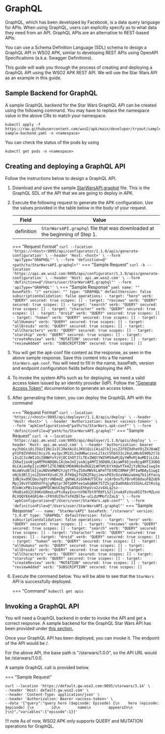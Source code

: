 # GraphQL

GraphQL, which has been developed by Facebook, is a data query language for APIs. When using GraphQL, users can explicitly specify as to what data they need from an API. GraphQL APIs are an alternative to REST-based APIs.

You can use a Schema Definition Language (SDL) schema to design a GraphQL API in WSO2 APK, similar to developing REST APIs using OpenAPI Specifications (a.k.a. Swagger Definitions).

This guide will walk you through the process of creating and deploying a GraphQL API using the WSO2 APK REST API. We will use the Star Wars API as an example in this guide.

## Sample Backend for GraphQL

A sample GraphQL backend for the Star Wars GraphQL API can be created using the following command. You may have to replace the namespace value in the above CRs to match your namespace.

```
kubectl apply -f https://raw.githubusercontent.com/wso2/apk/main/developer/tryout/samples/gql-sample-backend.yaml -n <namespace>
```

You can check the status of the pods by using 
```
kubectl get pods -n <namespace>
```

## Creating and deploying a GraphQL API

Follow the instructions below to design a GraphQL API.

1. Download and save the sample [StarWarsAPI.graphql](../../../assets/files/get-started/StarWarsAPI.graphql) file. This is the GraphQL SDL of the API that we are going to deploy in APK.

2. Execute the following request to generate the APK configuration. Use the values provided in the table below in the body of your request. 

    | Field      | Value                                                                      |
    | ---------- | -------------------------------------------------------------------------- |
    | definition | `StarWarsAPI.graphql` file that was downloaded at the beginning of Step 1. |

    === "Request Format"
        ```
        curl --location 'https://<host>:9095/api/configurator/1.1.0/apis/generate-configuration' \
        --header 'Host: <host>' \
        --form 'apiType="GRAPHQL"' \
        --form 'definition=@"<path/to/StarWarsAPI.graphql>"'
        ```
    === "Sample Request"
        ```
        curl -k --location 'https://api.am.wso2.com:9095/api/configurator/1.1.0/apis/generate-configuration' \
        --header 'Host: api.am.wso2.com' \
        --form 'definition=@"/Users/user/StarWarsAPI.graphql"'
        --form 'apiType="GRAPHQL"' \
        ```
    === "Sample Response"
        ```yaml
        name: ""
        basePath: "/"
        version: ""
        type: "GRAPHQL"
        defaultVersion: false
        subscriptionValidation: false
        operations:
        - target: "hero"
          verb: "QUERY"
          secured: true
          scopes: []
        - target: "reviews"
          verb: "QUERY"
          secured: true
          scopes: []
        - target: "search"
          verb: "QUERY"
          secured: true
          scopes: []
        - target: "character"
          verb: "QUERY"
          secured: true
          scopes: []
        - target: "droid"
          verb: "QUERY"
          secured: true
          scopes: []
        - target: "human"
          verb: "QUERY"
          secured: true
          scopes: []
        - target: "allHumans"
          verb: "QUERY"
          secured: true
          scopes: []
        - target: "allDroids"
          verb: "QUERY"
          secured: true
          scopes: []
        - target: "allCharacters"
          verb: "QUERY"
          secured: true
          scopes: []
        - target: "starship"
          verb: "QUERY"
          secured: true
          scopes: []
        - target: "createReview"
          verb: "MUTATION"
          secured: true
          scopes: []
        - target: "reviewAdded"
          verb: "SUBSCRIPTION"
          secured: true
          scopes: []
        ```

3. You will get the apk-conf file content as the response, as seen in the above sample response. Save this content into a file named `StarWars.apk-conf`. You will need to fill in the name, basePath, version and endpoint configuration fields before deploying the API.

5. To invoke the system APIs such as for deploying, we need a valid access token issued by an identity provider (IdP). Follow the ["Generate Access Token"](../../../develop-and-deploy-api/security/generate-access-token.md) documentation to generate an access token.

6. After generating the token, you can deploy the GraphQL API with the command

    === "Request Format"
        ```
        curl --location 'https://<host>:9095/api/deployer/1.1.0/apis/deploy' \
        --header 'Host: <host>' \
        --header 'Authorization: bearer <access-token>' \
        --form 'apkConfiguration=@"path/to/StarWars.apk-conf"' \
        --form 'definitionFile=@"path/to/StarWarsAPI.graphql"'
        ```
    === "Sample Request"
        ```
        curl -k --location 'https://api.am.wso2.com:9095/api/deployer/1.1.0/apis/deploy' \
        --header 'Host: api.am.wso2.com' \
        --header 'Authorization: bearer eyJhbGciOiJSUzI1NiIsICJ0eXAiOiJKV1QiLCAia2lkIjoiZ2F0ZXdheV9jZXJ0aWZpY2F0ZV9hbGlhcyJ9.eyJpc3MiOiJodHRwczovL2lkcC5hbS53c28yLmNvbS90b2tlbiIsICJzdWIiOiI0NWYxYzVjOC1hOTJlLTExZWQtYWZhMS0wMjQyYWMxMjAwMDIiLCAiZXhwIjoxNjg4MTMxNDQ0LCAibmJmIjoxNjg4MTI3ODQ0LCAiaWF0IjoxNjg4MTI3ODQ0LCAianRpIjoiMDFlZTE3NDEtMDA0Ni0xOGE2LWFhMjEtYmQwYTk4ZjYzNzkwIiwgImNsaWVudElkIjoiNDVmMWM1YzgtYTkyZS0xMWVkLWFmYTEtMDI0MmFjMTIwMDAyIiwgInNjb3BlIjoiZGVmYXVsdCJ9.RfKQq2fUZKZFAyjimvsPD3cOzaVWazabmq7b1iKYacqIdNjkvO9CQmu7qdtrVNDmdZ_gHhWLXiGhN4UTSCXv_n1ArDnxTLFBroRS8dxuFBZoD9Mpj10vYFSDDhUfFqjgMqtpr30TpDMfee1wkqB6K757ZSjgCDa0hAbv555GkLdZtRsSgR3xWcxPBsIozqAMFDCWoUCbgTQuA5OiEhhpVco2zv4XLq2sz--VRoBieO12C69KnGRmoLuPtvOayInvrnV96Tbt9fR0fLS2l1nvAdFzVou0SIf9rMZLnURLVQQYE64GR14m-cFRYdUI9vTsFHZBl5w-uCLdzMMofzZaLQ' \
        --form 'apkConfiguration=@"/Users/user/StarWars.apk-conf"' \
        --form 'definitionFile=@"/Users/user/StarWarsAPI.graphql"'
        ```
    === "Sample Response"
        ```
        ---
        name: "StarWarsAPI"
        basePath: "/starwars"
        version: "1.0.0"
        type: "GRAPHQL"
        defaultVersion: false
        subscriptionValidation: false
        operations:
        - target: "hero"
          verb: "QUERY"
          secured: true
          scopes: []
        - target: "reviews"
          verb: "QUERY"
          secured: true
          scopes: []
        - target: "search"
          verb: "QUERY"
          secured: true
          scopes: []
        - target: "character"
          verb: "QUERY"
          secured: true
          scopes: []
        - target: "droid"
          verb: "QUERY"
          secured: true
          scopes: []
        - target: "human"
          verb: "QUERY"
          secured: true
          scopes: []
        - target: "allHumans"
          verb: "QUERY"
          secured: true
          scopes: []
        - target: "allDroids"
          verb: "QUERY"
          secured: true
          scopes: []
        - target: "allCharacters"
          verb: "QUERY"
          secured: true
          scopes: []
        - target: "starship"
          verb: "QUERY"
          secured: true
          scopes: []
        - target: "createReview"
          verb: "MUTATION"
          secured: true
          scopes: []
        - target: "reviewAdded"
          verb: "SUBSCRIPTION"
          secured: true
          scopes: []
        ```

7. Execute the command below. You will be able to see that the `StarWars` API is successfully deployed.
    
    === "Command"
        ```
        kubectl get apis
        ```


## Invoking a GraphQL API

You will need a GraphQL backend in order to invoke the API and get a correct response. A sample backend for the GraphQL Star Wars API has been provided under [this section.](#sample-backend-for-graphql)

Once your GraphQL API has been deployed, you can invoke it. The endpoint of the API would be <apk-gateway-url>/<api-basepath>. 

For the above API, the base path is "/starwars/1.0.0", so the API URL would be <apk-gateway-url>/starwars/1.0.0.

A sample GraphQL call is provided below.

=== "Sample Request"
```
curl --location 'https://default.gw.wso2.com:9095/starwars/3.14' \
--header 'Host: default.gw.wso2.com' \
--header 'Content-Type: application/json' \
--header 'Authorization: Bearer <access-token>' \
--data '{"query":"query hero ($episode: Episode) {\n    hero (episode: $episode) {\n        id\n        name\n        appearsIn\n    }\n}","variables":{"episode":1}}'
```

!!! note
    As of now, WSO2 APK only supports QUERY and MUTATION operations for GraphQL.
